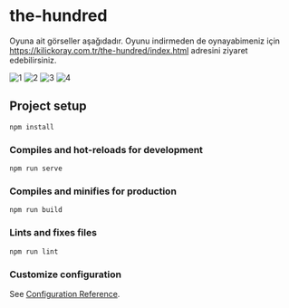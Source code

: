 # the-hundred 

Oyuna ait görseller aşağıdadır.
Oyunu indirmeden de oynayabimeniz için https://kilickoray.com.tr/the-hundred/index.html adresini ziyaret edebilirsiniz.

![1](https://github.com/koraykilic96/the-hundred/assets/79507990/e7057b13-5685-4b80-89bc-d44afe6e85c0)
![2](https://github.com/koraykilic96/the-hundred/assets/79507990/8cfa6154-ceec-4688-98a3-820acc7ab430)
![3](https://github.com/koraykilic96/the-hundred/assets/79507990/f87bc390-2959-426b-938f-113f42979e3a)
![4](https://github.com/koraykilic96/the-hundred/assets/79507990/33b6976c-0efd-4bc8-a30c-70e3e4fa334f)

## Project setup
```
npm install
```

### Compiles and hot-reloads for development
```
npm run serve
```

### Compiles and minifies for production
```
npm run build
```

### Lints and fixes files
```
npm run lint
```

### Customize configuration
See [Configuration Reference](https://cli.vuejs.org/config/).
